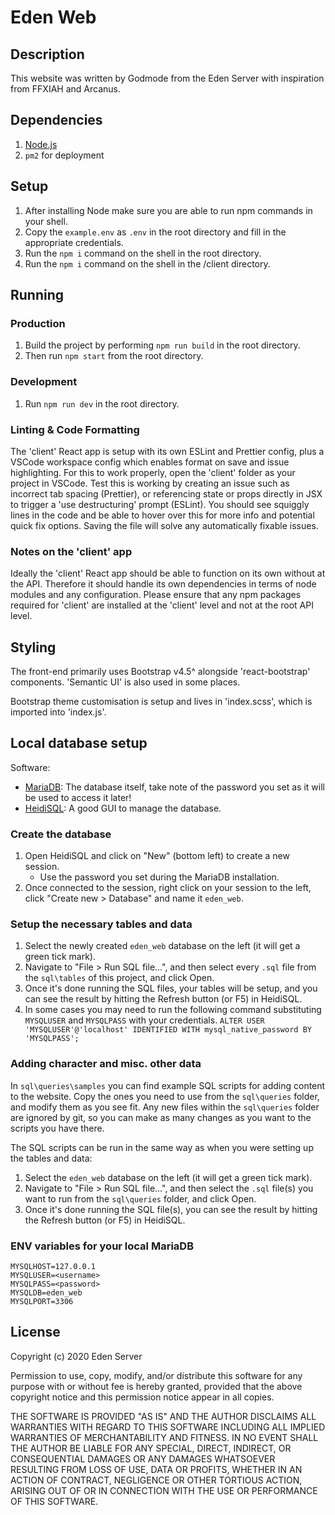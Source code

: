 # Eden Web

## Description

This website was written by Godmode from the Eden Server with inspiration from FFXIAH and Arcanus.

## Dependencies

1. [Node.js](https://nodejs.org/en/download/)
2. `pm2` for deployment

## Setup

1. After installing Node make sure you are able to run npm commands in your shell.
2. Copy the `example.env` as `.env` in the root directory and fill in the appropriate credentials.
3. Run the `npm i` command on the shell in the root directory.
4. Run the `npm i` command on the shell in the /client directory.

## Running

### Production

1. Build the project by performing `npm run build` in the root directory.
2. Then run `npm start` from the root directory.

### Development

1. Run `npm run dev` in the root directory.

### Linting & Code Formatting

The 'client' React app is setup with its own ESLint and Prettier config, plus a VSCode workspace config which enables format on save and issue highlighting. For this to work properly, open the 'client' folder as your project in VSCode. Test this is working by creating an issue such as incorrect tab spacing (Prettier), or referencing state or props directly in JSX to trigger a 'use destructuring' prompt (ESLint). You should see squiggly lines in the code and be able to hover over this for more info and potential quick fix options. Saving the file will solve any automatically fixable issues.

### Notes on the 'client' app

Ideally the 'client' React app should be able to function on its own without at the API. Therefore it should handle its own dependencies in terms of node modules and any configuration. Please ensure that any npm packages required for 'client' are installed at the 'client' level and not at the root API level.

## Styling

The front-end primarily uses Bootstrap v4.5^ alongside 'react-bootstrap' components. 'Semantic UI' is also used in some places.

Bootstrap theme customisation is setup and lives in 'index.scss', which is imported into 'index.js'.

## Local database setup

Software:

- [MariaDB](https://mariadb.org/): The database itself, take note of the password you set as it will be used to access it later!
- [HeidiSQL](https://www.heidisql.com/): A good GUI to manage the database.

### Create the database

1. Open HeidiSQL and click on "New" (bottom left) to create a new session.
   - Use the password you set during the MariaDB installation.
2. Once connected to the session, right click on your session to the left, click "Create new > Database" and name it `eden_web`.

### Setup the necessary tables and data

1. Select the newly created `eden_web` database on the left (it will get a green tick mark).
2. Navigate to "File > Run SQL file...", and then select every `.sql` file from the `sql\tables` of this project, and click Open.
3. Once it's done running the SQL files, your tables will be setup, and you can see the result by hitting the Refresh button (or F5) in HeidiSQL.
4. In some cases you may need to run the following command substituting `MYSQLUSER` and `MYSQLPASS` with your credentials. `ALTER USER 'MYSQLUSER'@'localhost' IDENTIFIED WITH mysql_native_password BY 'MYSQLPASS';`

### Adding character and misc. other data

In `sql\queries\samples` you can find example SQL scripts for adding content to the website. Copy the ones you need to use from the `sql\queries` folder, and modify them as you see fit.
Any new files within the `sql\queries` folder are ignored by git, so you can make as many changes as you want to the scripts you have there.

The SQL scripts can be run in the same way as when you were setting up the tables and data:

1. Select the `eden_web` database on the left (it will get a green tick mark).
1. Navigate to "File > Run SQL file...", and then select the `.sql` file(s) you want to run from the `sql\queries` folder, and click Open.
1. Once it's done running the SQL file(s), you can see the result by hitting the Refresh button (or F5) in HeidiSQL.

### ENV variables for your local MariaDB

```
MYSQLHOST=127.0.0.1
MYSQLUSER=<username>
MYSQLPASS=<password>
MYSQLDB=eden_web
MYSQLPORT=3306
```

## License

Copyright (c) 2020 Eden Server

Permission to use, copy, modify, and/or distribute this software for any purpose with or without fee is hereby granted, provided that the above copyright notice and this permission notice appear in all copies.

THE SOFTWARE IS PROVIDED "AS IS" AND THE AUTHOR DISCLAIMS ALL WARRANTIES WITH REGARD TO THIS SOFTWARE INCLUDING ALL IMPLIED WARRANTIES OF MERCHANTABILITY AND FITNESS. IN NO EVENT SHALL THE AUTHOR BE LIABLE FOR ANY SPECIAL, DIRECT, INDIRECT, OR CONSEQUENTIAL DAMAGES OR ANY DAMAGES WHATSOEVER RESULTING FROM LOSS OF USE, DATA OR PROFITS, WHETHER IN AN ACTION OF CONTRACT, NEGLIGENCE OR OTHER TORTIOUS ACTION, ARISING OUT OF OR IN CONNECTION WITH THE USE OR PERFORMANCE OF THIS SOFTWARE.
